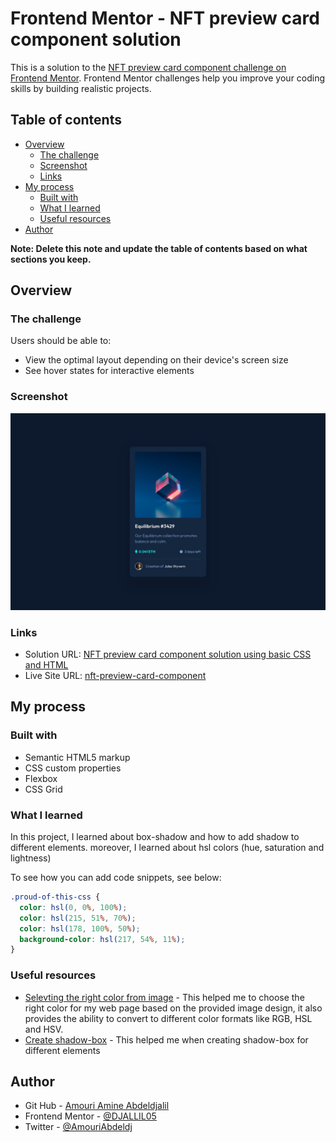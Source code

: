# Frontend Mentor - NFT preview card component solution

This is a solution to the [NFT preview card component challenge on Frontend Mentor](https://www.frontendmentor.io/challenges/nft-preview-card-component-SbdUL_w0U). Frontend Mentor challenges help you improve your coding skills by building realistic projects.

## Table of contents

- [Overview](#overview)
  - [The challenge](#the-challenge)
  - [Screenshot](#screenshot)
  - [Links](#links)
- [My process](#my-process)
  - [Built with](#built-with)
  - [What I learned](#what-i-learned)
  - [Useful resources](#useful-resources)
- [Author](#author)

**Note: Delete this note and update the table of contents based on what sections you keep.**

## Overview

### The challenge

Users should be able to:

- View the optimal layout depending on their device's screen size
- See hover states for interactive elements

### Screenshot

![](./images/desktop-design.jpg)


### Links

- Solution URL: [NFT preview card component solution using basic CSS and HTML](https://www.frontendmentor.io/solutions/nft-preview-card-component--UwTbOCQ_R)
- Live Site URL: [nft-preview-card-component](https://djallil05.github.io/nft-preview-card-component/)

## My process

### Built with

- Semantic HTML5 markup
- CSS custom properties
- Flexbox
- CSS Grid


### What I learned

In this project, I learned about box-shadow and how to add shadow to different elements. moreover, I learned about hsl colors (hue, saturation and lightness)

To see how you can add code snippets, see below:

```css
.proud-of-this-css {
  color: hsl(0, 0%, 100%);
  color: hsl(215, 51%, 70%);
  color: hsl(178, 100%, 50%);
  background-color: hsl(217, 54%, 11%);
}
```

### Useful resources

- [Selevting the right color from image](https://redketchup.io/color-picker) - This helped me to choose the right color for my web page based on the provided image design, it also provides the ability to convert to different color formats like RGB, HSL and HSV.
- [Create shadow-box](https://getcssscan.com/css-box-shadow-examples) - This helped me when creating shadow-box for different elements

## Author

- Git Hub - [Amouri Amine Abdeldjalil](https://github.com/DJALLIL05)
- Frontend Mentor - [@DJALLIL05](https://www.frontendmentor.io/profile/DJALLIL05)
- Twitter - [@AmouriAbdeldj](https://www.twitter.com/AmouriAbdeldj)
